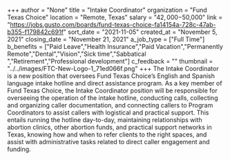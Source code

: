 +++
author = "None"
title = "Intake Coordinator"
organization = "Fund Texas Choice"
location = "Remote, Texas"
salary = "$42,000-$50,000"
link = "https://jobs.gusto.com/boards/fund-texas-choice-fa14154a-728c-47ab-b355-f179842c691f"
sort_date = "2021-11-05"
created_at = "November 5, 2021"
closing_date = "November 21, 2021"
a_job_type = ["Full Time"]
b_benefits = ["Paid Leave","Health Insurance","Paid Vacation","Permanently Remote","Dental","Vision","Sick time","Sabbatical ","Retirement","Professional development"]
c_feedback = ""
thumbnail = "../../images/FTC-New-Logo-1_71ed066f.png"
+++
The Intake Coordinator is a new position that oversees Fund Texas Choice’s English and Spanish language intake hotline and direct assistance program. As a key member of Fund Texas Choice, the Intake Coordinator position will be responsible for overseeing the operation of the intake hotline, conducting calls, collecting and organizing caller documentation,  and connecting callers to Program Coordinators to assist callers with logistical and practical support. This entails running the hotline day-to-day, maintaining relationships with abortion clinics, other abortion funds, and practical support networks in Texas, knowing how and when to refer clients to the right spaces, and assist with administrative tasks related to direct caller engagement and funding. 